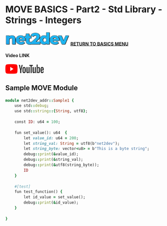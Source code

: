 # MOVE BASICS - Part2 - Std Library - Strings - Integers

<img src="https://raw.githubusercontent.com/net2devcrypto/misc/main/net2dev-sociallogo.png" width="200px;" />
<a href="https://github.com/net2devcrypto/MOVE-Smart-Contracts/tree/main/index/BASICS"><b>RETURN TO BASICS MENU</b></a>

<h4>Video LINK</h4>
<a href="" target="_blank"><img src="https://github.com/net2devcrypto/misc/blob/main/ytlogo2.png" width="120" height="30"></a>

## Sample MOVE Module

```ruby
module net2dev_addr::Sample1 {
    use std::debug;
    use std::string::{String, utf8};

    const ID: u64 = 100;

    fun set_value(): u64  {
        let value_id: u64 = 200;
        let string_val: String = utf8(b"net2dev");
        let string_byte: vector<u8> = b"This is a byte string";
        debug::print(&value_id);
        debug::print(&string_val);
        debug::print(&utf8(string_byte));
        ID
    }

    #[test]
    fun test_function() {
        let id_value = set_value();
        debug::print(&id_value);
    }

}
```
